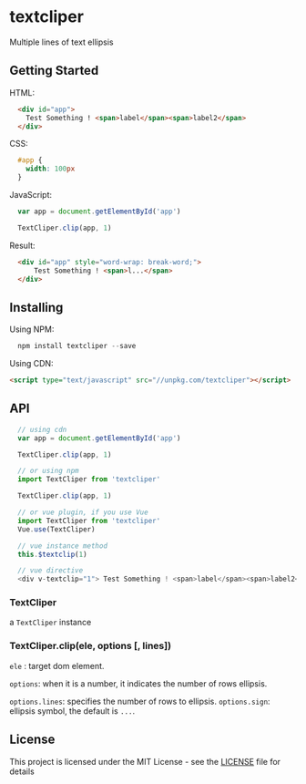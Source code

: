 # textcliper

Multiple lines of text ellipsis

## Getting Started

HTML:
```html
  <div id="app">
    Test Something ! <span>label</span><span>label2</span>
  </div>
```
CSS:
```css
  #app {
    width: 100px
  }
```
JavaScript:
```javascript
  var app = document.getElementById('app')

  TextCliper.clip(app, 1)
```
Result:
```html
  <div id="app" style="word-wrap: break-word;">
      Test Something ! <span>l...</span>
  </div>
```

## Installing

Using NPM:
```javascript
  npm install textcliper --save
```

Using CDN:
```html
<script type="text/javascript" src="//unpkg.com/textcliper"></script>
```

## API
```javascript
  // using cdn
  var app = document.getElementById('app')

  TextCliper.clip(app, 1)

  // or using npm
  import TextCliper from 'textcliper'

  TextCliper.clip(app, 1)

  // or vue plugin, if you use Vue
  import TextCliper from 'textcliper'
  Vue.use(TextCliper)

  // vue instance method
  this.$textclip(1)

  // vue directive
  <div v-textclip="1"> Test Something ! <span>label</span><span>label2</span> </div>
```

### TextCliper

a `TextCliper` instance

### TextCliper.clip(ele, options [, lines])

``ele`` :  target dom element.

``options``:  when it is a number, it indicates the number of rows ellipsis.

``options.lines``: specifies the number of rows to ellipsis.
``options.sign``: ellipsis symbol, the default is ``...``.

## License

This project is licensed under the MIT License - see the [LICENSE](LICENSE) file for details
